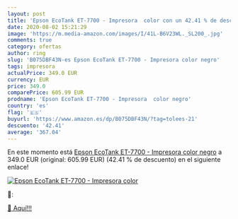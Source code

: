 ```yaml
---
layout: post
title: 'Epson EcoTank ET-7700 - Impresora  color con un 42.41 % de descuento'
date: 2020-08-02 15:21:29
image: 'https://m.media-amazon.com/images/I/41L-B6V23WL._SL200_.jpg'
comments: true
category: ofertas
author: ring
slug: 'B075DBF43N-es Epson EcoTank ET-7700 - Impresora color negro'
tags: impresora
actualPrice: 349.0 EUR
currency: EUR
price: 349.0
comparePrice: 605.99 EUR
prodname: 'Epson EcoTank ET-7700 - Impresora  color negro'
country: 'es'
flag: '🇪🇸'
buyurl: 'https://www.amazon.es/dp/B075DBF43N/?tag=tolees-21'
descuento: '42.41'
average: '367.04'
---
```


En este momento está [Epson EcoTank ET-7700 - Impresora  color negro](https://www.amazon.es/dp/B075DBF43N/?tag=tolees-21) a 349.0 EUR (original: 605.99 EUR) (42.41 %  de descuento) en el siguiente enlace!

[![Epson EcoTank ET-7700 - Impresora  color](https://m.media-amazon.com/images/I/41L-B6V23WL._SL200_.jpg)](https://www.amazon.es/dp/B075DBF43N/?tag=tolees-21)

🔎:


[🛒 Aquí!!!](https://www.amazon.es/dp/B075DBF43N/?tag=tolees-21)
